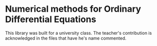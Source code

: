 # Numerical methods for Ordinary Differential Equations

This library was built for a university class. The teacher's contribution is acknowledged in the files that have he's name commented.
